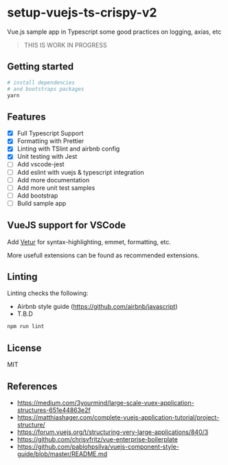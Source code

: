 # setup-vuejs-ts-crispy-v2

Vue.js sample app in Typescript some good practices on logging, axias, etc

> THIS IS WORK IN PROGRESS

## Getting started

```bash
# install dependencies
# and bootstraps packages
yarn
```

## Features

* [x] Full Typescript Support
* [x] Formatting with Prettier
* [x] Linting with TSlint and airbnb config
* [x] Unit testing with Jest
* [ ] Add vscode-jest
* [ ] Add eslint with vuejs & typescript integration
* [ ] Add more documentation
* [ ] Add more unit test samples
* [ ] Add bootstrap
* [ ] Build sample app

## VueJS support for VSCode

Add [Vetur](https://github.com/vuejs/vetur) for syntax-highlighting, emmet, formatting, etc.

More usefull extensions can be found as recommended extensions.

## Linting

Linting checks the following:

* Airbnb style guide (https://github.com/airbnb/javascript)
* T.B.D

```bash
npm run lint
```

## License

MIT

## References

* https://medium.com/3yourmind/large-scale-vuex-application-structures-651e44863e2f
* https://matthiashager.com/complete-vuejs-application-tutorial/project-structure/
* https://forum.vuejs.org/t/structuring-very-large-applications/840/3
* https://github.com/chrisvfritz/vue-enterprise-boilerplate
* https://github.com/pablohpsilva/vuejs-component-style-guide/blob/master/README.md
